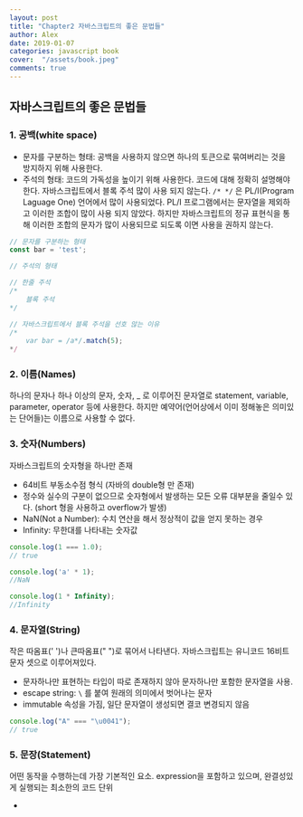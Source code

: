 ```yaml
---
layout: post
title: "Chapter2 자바스크립트의 좋은 문법들"
author: Alex
date: 2019-01-07
categories: javascript book
cover:  "/assets/book.jpeg"
comments: true
---
```

## 자바스크립트의 좋은 문법들

### 1. 공백(white space)

- 문자를 구분하는 형태: 공백을 사용하지 않으면 하나의 토큰으로 묶여버리는 것을 방지하지 위해 사용한다.
- 주석의 형태: 코드의 가독성을 높이기 위해 사용한다. 코드에 대해 정확히 설명해야 한다.
자바스크립트에서 블록 주석 많이 사용 되지 않는다. `/* */` 은 PL/I(Program Laguage One) 언어에서 많이 사용되었다. PL/I 프로그램에서는 문자열을 제외하고 이러한 조합이 많이 사용 되지 않았다. 하지만 자바스크립트의 정규 표현식을 통해 이러한 조합의 문자가 많이 사용되므로 되도록 이면 사용을 권하지 않는다.

~~~ javascript
// 문자를 구분하는 형태
const bar = 'test';

// 주석의 형태

// 한줄 주석
/*
    블록 주석
*/

// 자바스크립트에서 블록 주석을 선호 않는 이유
/*
    var bar = /a*/.match(5);
*/
~~~

### 2. 이름(Names)

하나의 문자나 하나 이상의 문자, 숫자, _ 로 이루어진 문자열로 statement, variable, parameter, operator 등에 사용한다. 하지만 예약어(언어상에서 이미 정해놓은 의미있는 단어들)는 이름으로 사용할 수 없다.

### 3. 숫자(Numbers)

자바스크립트의 숫자형을 하나만 존재
- 64비트 부동소수점 형식 (자바의 double형 만 존재)
- 정수와 실수의 구분이 없으므로 숫자형에서 발생하는 모든 오류 대부분을 줄일수 있다. (short 형을 사용하고 overflow가 발생)
- NaN(Not a Number): 수치 연산을 해서 정상적이 값을 얻지 못하는 경우
- Infinity: 무한대를 나타내는 숫자값

~~~ javascript
console.log(1 === 1.0);
// true

console.log('a' * 1);
//NaN

console.log(1 * Infinity);
//Infinity
~~~

### 4. 문자열(String)

작은 따옴표(' ')나 큰따옴표(" ")로 묶어서 나타낸다. 자바스크립트는 유니코드 16비트 문자 셋으로 이루어져있다.
- 문자하나만 표현하는 타입이 따로 존재하지 않아 문자하나만 포함한 문자열을 사용.
- escape string: `\` 를 붙여 원래의 의미에서 벗어나는 문자
- immutable 속성을 가짐, 일단 문자열이 생성되면 결코 변경되지 않음

~~~ javascript
console.log("A" === "\u0041");
// true
~~~

### 5. 문장(Statement)

어떤 동작을 수행하는데 가장 기본적인 요소. expression을 포함하고 있으며, 완결성있게 실행되는 최소한의 코드 단위
- <script>는 웹브라우저에서 즉시 실행되는 하나의 컴파일 단위.
- linker가 존재하지 않지 때문에 javascript은 모든 statement는 공통적인 namespace에 넣어둠.
- switch, while, if, for, do, return, break, throw...
- block({}): statement에 집합, 새로운 scope을 생성하지 않음. javascript의 유효범위는 블록단위가 아닌 함수 단위로 정의k
- <https://github.com/DongHyunKims/javascript-notes/tree/master/notes/scope>

### 6. 표현식(Expression)

어떤 다른 값을 반환하는 값, 상수, 연산자, 변수, 함수.

- 리터럴 값, 변수, 내장값(true, false, null, undefined, NaN, Infinity 등), 이항연산자, 삼항연산자, 함수호출...

### 7. 리터럴(Literals)

변수 및 상수에 입력하는 변하지 않는 `데이터값` 그 자체.
- 상수, 변수: 메모리에 할당된 공간, 리터럴: 해당 공간에 할당된 값
- 데이터를 표현하는 방식 (expression): 속도의 향상, 가독성이 좋기 때문에 많이 사용한다.

~~~ javascript
const a = {}; // new Object();
const b = []; // new Array();
~~~

### 토론

- number type의 메모리를 어떻게 할당하는지? 남은 메모리를 어떻게 관리 하는지
- 자바스크립트 gc가 어떻게 동작하는지? <https://engineering.huiseoul.com/자바스크립트는-어떻게-작동하는가-메모리-관리-4가지-흔한-메모리-누수-대처법-5b0d217d788d>
